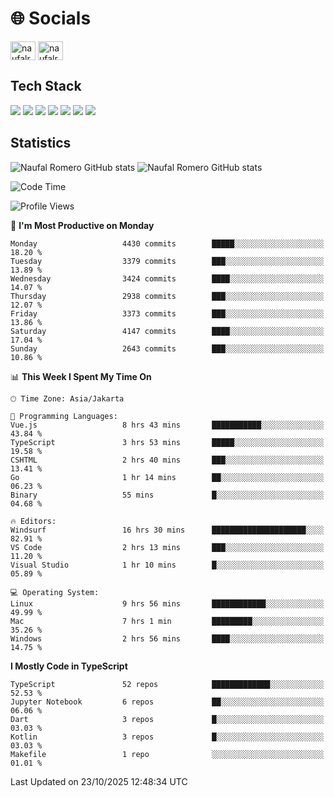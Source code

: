 <h1 align="">🌐 Socials</h1>
<p align="left">
<a href="https://linkedin.com/in/naufal-romero-putra-pratama-9ab816177/" target="blank"><img align="center" src="https://raw.githubusercontent.com/rahuldkjain/github-profile-readme-generator/master/src/images/icons/Social/linked-in-alt.svg" alt="naufalromero" height="30" width="40" /></a>
<a href="https://instagram.com/naufalromero" target="blank"><img align="center" src="https://raw.githubusercontent.com/rahuldkjain/github-profile-readme-generator/master/src/images/icons/Social/instagram.svg" alt="naufalromero" height="30" width="40" /></a>
</p>


<h2 align="">Tech Stack</h2>
<div align="">
  <img src="https://img.shields.io/badge/next.js-000000?style=for-the-badge&logo=nextdotjs&logoColor=white"/>
 <img src="https://img.shields.io/badge/typescript-%23007ACC.svg?style=for-the-badge&logo=typescript&logoColor=white"/>
 <img src="https://img.shields.io/badge/react-%2320232a.svg?style=for-the-badge&logo=react&logoColor=%2361DAFB"/>
 <img src="https://img.shields.io/badge/tailwindcss-%2338B2AC.svg?style=for-the-badge&logo=tailwind-css&logoColor=white"/>
 <img src="https://img.shields.io/badge/Prisma-3982CE?style=for-the-badge&logo=Prisma&logoColor=white"/>
 <img src="https://img.shields.io/badge/javascript-%23323330.svg?style=for-the-badge&logo=javascript&logoColor=%23F7DF1E"/>
 <img src="https://img.shields.io/badge/java-%23ED8B00.svg?style=for-the-badge&logo=openjdk&logoColor=white"/>
</div>


<h2 align="">Statistics</h2>
<div align="">
<img src="https://github-readme-stats-xi-nine-74.vercel.app/api?username=romves&show_icons=true&theme=tokyonight&include_all_commits=true&count_private=true" alt="Naufal Romero GitHub stats"/>
<img src="https://github-readme-stats-xi-nine-74.vercel.app/api/top-langs/?username=romves&theme=tokyonight&hide_border=false&include_all_commits=true&count_private=true&layout=compact" alt="Naufal Romero GitHub stats"/>
</div>

<!--START_SECTION:waka-->
![Code Time](http://img.shields.io/badge/Code%20Time-3%2C022%20hrs%2038%20mins-blue)

![Profile Views](http://img.shields.io/badge/Profile%20Views-0-blue)

📅 **I'm Most Productive on Monday** 

```text
Monday                   4430 commits        █████░░░░░░░░░░░░░░░░░░░░   18.20 % 
Tuesday                  3379 commits        ███░░░░░░░░░░░░░░░░░░░░░░   13.89 % 
Wednesday                3424 commits        ████░░░░░░░░░░░░░░░░░░░░░   14.07 % 
Thursday                 2938 commits        ███░░░░░░░░░░░░░░░░░░░░░░   12.07 % 
Friday                   3373 commits        ███░░░░░░░░░░░░░░░░░░░░░░   13.86 % 
Saturday                 4147 commits        ████░░░░░░░░░░░░░░░░░░░░░   17.04 % 
Sunday                   2643 commits        ███░░░░░░░░░░░░░░░░░░░░░░   10.86 % 
```


📊 **This Week I Spent My Time On** 

```text
🕑︎ Time Zone: Asia/Jakarta

💬 Programming Languages: 
Vue.js                   8 hrs 43 mins       ███████████░░░░░░░░░░░░░░   43.84 % 
TypeScript               3 hrs 53 mins       █████░░░░░░░░░░░░░░░░░░░░   19.58 % 
CSHTML                   2 hrs 40 mins       ███░░░░░░░░░░░░░░░░░░░░░░   13.41 % 
Go                       1 hr 14 mins        ██░░░░░░░░░░░░░░░░░░░░░░░   06.23 % 
Binary                   55 mins             █░░░░░░░░░░░░░░░░░░░░░░░░   04.68 % 

🔥 Editors: 
Windsurf                 16 hrs 30 mins      █████████████████████░░░░   82.91 % 
VS Code                  2 hrs 13 mins       ███░░░░░░░░░░░░░░░░░░░░░░   11.20 % 
Visual Studio            1 hr 10 mins        █░░░░░░░░░░░░░░░░░░░░░░░░   05.89 % 

💻 Operating System: 
Linux                    9 hrs 56 mins       ████████████░░░░░░░░░░░░░   49.99 % 
Mac                      7 hrs 1 min         █████████░░░░░░░░░░░░░░░░   35.26 % 
Windows                  2 hrs 56 mins       ████░░░░░░░░░░░░░░░░░░░░░   14.75 % 
```

**I Mostly Code in TypeScript** 

```text
TypeScript               52 repos            █████████████░░░░░░░░░░░░   52.53 % 
Jupyter Notebook         6 repos             ██░░░░░░░░░░░░░░░░░░░░░░░   06.06 % 
Dart                     3 repos             █░░░░░░░░░░░░░░░░░░░░░░░░   03.03 % 
Kotlin                   3 repos             █░░░░░░░░░░░░░░░░░░░░░░░░   03.03 % 
Makefile                 1 repo              ░░░░░░░░░░░░░░░░░░░░░░░░░   01.01 % 
```




 Last Updated on 23/10/2025 12:48:34 UTC
<!--END_SECTION:waka-->
